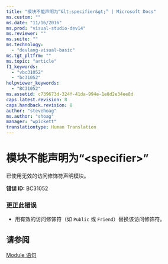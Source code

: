 ```yaml
---
title: "模块不能声明为“&lt;specifier&gt;” | Microsoft Docs"
ms.custom: ""
ms.date: "11/16/2016"
ms.prod: "visual-studio-dev14"
ms.reviewer: ""
ms.suite: ""
ms.technology: 
  - "devlang-visual-basic"
ms.tgt_pltfrm: ""
ms.topic: "article"
f1_keywords: 
  - "vbc31052"
  - "bc31052"
helpviewer_keywords: 
  - "BC31052"
ms.assetid: c739673d-324f-41da-994e-1e8d2e34ee8d
caps.latest.revision: 8
caps.handback.revision: 8
author: "stevehoag"
ms.author: "shoag"
manager: "wpickett"
translationtype: Human Translation
---
```

# 模块不能声明为“&lt;specifier&gt;”
已使用无效的访问修饰符声明模块。  
  
 **错误 ID:**  BC31052  
  
### 更正此错误  
  
-   用有效的访问修饰符（如 `Public` 或 `Friend`）替换该访问修饰符。  
  
## 请参阅  
 [Module 语句](../../visual-basic/language-reference/statements/module-statement.md)